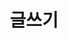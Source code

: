 ---
title: "글쓰기"
permalink: /categories/writing/
layout: category
author_profile: true
taxonomy: writing
---